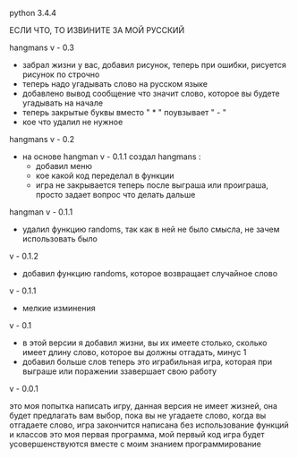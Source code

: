 python 3.4.4


ЕСЛИ ЧТО, ТО ИЗВИНИТЕ ЗА МОЙ РУССКИЙ

hangmans v - 0.3

- забрал жизни у вас, добавил рисунок, теперь при ошибки, рисуется рисунок по строчно
- теперь надо угадывать слово на русском языке
- добавлено вывод сообщение что значит слово, которое вы будете угадывать на начале
- теперь закрытые буквы вместо " * " поувзывает " - "
- кое что удалил не нужное

hangmans v - 0.2

- на основе hangman v - 0.1.1 создал hangmans :
	- добавил меню
	- кое какой код переделал в функции
	- игра не закрывается теперь после выграша или проиграша, просто задает вопрос что делать дальше

hangman v - 0.1.1

- удалил функцию randoms, так как в ней не было смысла, не зачем использовать было

v - 0.1.2

 - добавил функцию randoms, которое возвращает случайное слово


v - 0.1.1

 - мелкие изминения

v - 0.1

 - в этой версии я добавил жизни, вы их имеете столько, сколько имеет длину слово, которое вы должны отгадать, минус 1
 - добавил больше слов
 теперь это играбильная игра, которая при выграше или поражении ззавершает свою работу


v - 0.0.1

это моя попытка написать игру, данная версия не имеет жизней, она будет предлагать вам выбор, пока вы не угадаете слово,
когда вы отгадаете слово, игра закончится
написана без использование функций и классов
это моя первая программа, мой первый код
игра будет усовершенствуются вместе с моим знанием программирование

